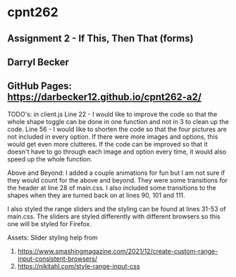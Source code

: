 # cpnt262
## Assignment 2 - If This, Then That (forms)
## Darryl Becker
## GitHub Pages: https://darbecker12.github.io/cpnt262-a2/

TODO's: in client.js 
Line 22 - I would like to improve the code so that the whole shape toggle can be done in one function and not in 3 to clean up the code.
Line 56 - I would like to shorten the code so that the four pictures are not included in every option. If there were more images and options, this would get even more clutteres. If the code can be improved so that it doesn't have to go through each image and option every time, it would also speed up the whole function.

Above and Beyond:
I added a couple animations for fun but I am not sure if they would count for the above and beyond. They were some transitions for the header at line 28 of main.css. I also included some transitions to the shapes when they are turned back on at lines 90, 101 and 111.

I also styled the range sliders and the styling can be found at lines 31-53 of main.css. The sliders are styled differently with different browsers so this one will be styled for Firefox.

Assets:
Slider styling help from
1. https://www.smashingmagazine.com/2021/12/create-custom-range-input-consistent-browsers/
2. https://nikitahl.com/style-range-input-css

